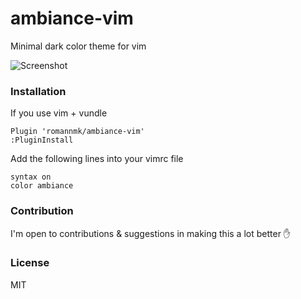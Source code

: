 # ambiance-vim
Minimal dark color theme for vim

![Screenshot](https://github.com/romannmk/ambiance-vim/blob/master/ambiance.png)

### Installation
If you use vim + vundle
```
Plugin 'romannmk/ambiance-vim'
:PluginInstall
```
Add the following lines into your vimrc file
```
syntax on
color ambiance
```

### Contribution
I'm open to contributions & suggestions in making this a lot better :hand:

### License
MIT
